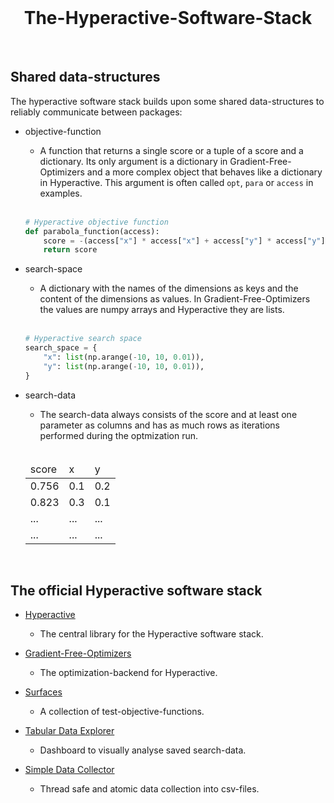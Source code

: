 <br>

<H1 align="center">
    The-Hyperactive-Software-Stack
</H1>

<br>

## Shared data-structures

The hyperactive software stack builds upon some shared data-structures to reliably communicate between packages:

- objective-function
  - A function that returns a single score or a tuple of a score and a dictionary. Its only argument is a dictionary in Gradient-Free-Optimizers and a more complex object that behaves like a dictionary in Hyperactive. This argument is often called `opt`, `para` or `access` in examples.
  
  <br>
  
   ```python
   # Hyperactive objective function
   def parabola_function(access):
       score = -(access["x"] * access["x"] + access["y"] * access["y"])
       return score
   ```
   
- search-space
  - A dictionary with the names of the dimensions as keys and the content of the dimensions as values. In Gradient-Free-Optimizers the values are numpy arrays and Hyperactive they are lists.
  
  <br>
  
   ```python
   # Hyperactive search space
   search_space = {
       "x": list(np.arange(-10, 10, 0.01)),
       "y": list(np.arange(-10, 10, 0.01)),
   }
   ```
  
- search-data
  - The search-data always consists of the score and at least one parameter as columns and has as much rows as iterations performed during the optmization run.
  
  <br>

  <table class="table">
    <thead class="table-head">
      <tr class="row">
        <td class="cell">score</td>
        <td class="cell">x</td>
        <td class="cell">y</td>
      </tr>
    </thead>
    <tbody class="table-body">
      <tr class="row">
        <td class="cell">0.756</td>
        <td class="cell">0.1</td>
        <td class="cell">0.2</td>
      </tr>
      <tr class="row">
        <td class="cell">0.823</td>
        <td class="cell">0.3</td>
        <td class="cell">0.1</td>
      </tr>
      <tr class="row">
        <td class="cell">...</td>
        <td class="cell">...</td>
        <td class="cell">...</td>
      </tr>
      <tr class="row">
        <td class="cell">...</td>
        <td class="cell">...</td>
        <td class="cell">...</td>
      </tr>
    </tbody>
  </table>


<br>

## The official Hyperactive software stack

- [Hyperactive](https://github.com/SimonBlanke/Hyperactive)
  - The central library for the Hyperactive software stack.

- [Gradient-Free-Optimizers](https://github.com/SimonBlanke/Gradient-Free-Optimizers)
  - The optimization-backend for Hyperactive.

- [Surfaces](https://github.com/SimonBlanke/Surfaces)
  - A collection of test-objective-functions.

- [Tabular Data Explorer](https://github.com/SimonBlanke/tabular-data-explorer)
  - Dashboard to visually analyse saved search-data.

- [Simple Data Collector](https://github.com/SimonBlanke/simple-data-collector)
  - Thread safe and atomic data collection into csv-files.



